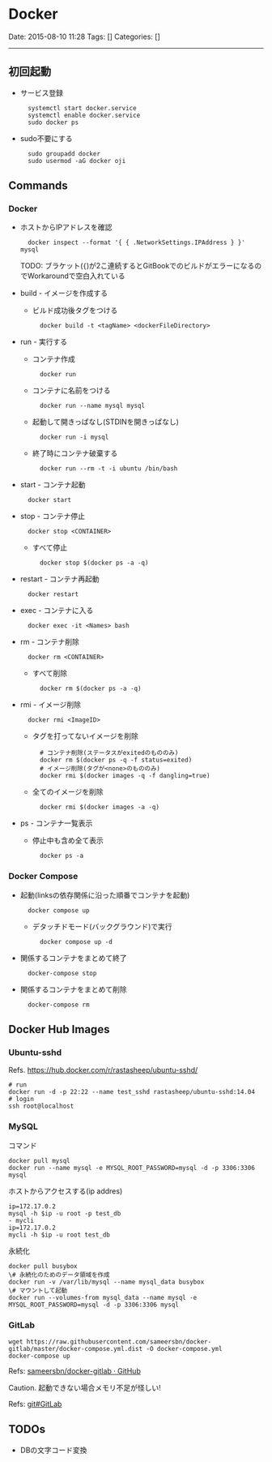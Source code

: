 # Docker

Date: 2015-08-10 11:28
Tags: []
Categories: []

---

## 初回起動

- サービス登録

        systemctl start docker.service
        systemctl enable docker.service
        sudo docker ps

- sudo不要にする

        sudo groupadd docker
        sudo usermod -aG docker oji

## Commands

### Docker

- ホストからIPアドレスを確認

        docker inspect --format '{ { .NetworkSettings.IPAddress } }' mysql
    TODO: ブラケット(`{`)が2こ連続するとGitBookでのビルドがエラーになるのでWorkaroundで空白入れている

- build - イメージを作成する
    - ビルド成功後タグをつける

            docker build -t <tagName> <dockerFileDirectory>

- run - 実行する
    - コンテナ作成

            docker run

    - コンテナに名前をつける

            docker run --name mysql mysql

    - 起動して開きっぱなし(STDINを開きっぱなし)

            docker run -i mysql

    - 終了時にコンテナ破棄する

            docker run --rm -t -i ubuntu /bin/bash

- start - コンテナ起動

        docker start

- stop - コンテナ停止

        docker stop <CONTAINER>

    - すべて停止

            docker stop $(docker ps -a -q)

- restart - コンテナ再起動

        docker restart

- exec - コンテナに入る

        docker exec -it <Names> bash

- rm - コンテナ削除

        docker rm <CONTAINER>

    - すべて削除

            docker rm $(docker ps -a -q)

- rmi - イメージ削除

        docker rmi <ImageID>

    - タグを打ってないイメージを削除

            # コンテナ削除(ステータスがexitedのもののみ)
            docker rm $(docker ps -q -f status=exited)
            # イメージ削除(タグが<none>のもののみ)
            docker rmi $(docker images -q -f dangling=true)

    - 全てのイメージを削除

            docker rmi $(docker images -a -q)

- ps - コンテナ一覧表示
    - 停止中も含め全て表示

            docker ps -a

### Docker Compose

- 起動(linksの依存関係に沿った順番でコンテナを起動)

        docker compose up

    - デタッチドモード(バックグラウンド)で実行

            docker compose up -d

- 関係するコンテナをまとめて終了

        docker-compose stop

- 関係するコンテナをまとめて削除

        docker-compose rm

## Docker Hub Images

### Ubuntu-sshd

Refs. <https://hub.docker.com/r/rastasheep/ubuntu-sshd/>

    # run
    docker run -d -p 22:22 --name test_sshd rastasheep/ubuntu-sshd:14.04
    # login
    ssh root@localhost

### MySQL

コマンド

    docker pull mysql
    docker run --name mysql -e MYSQL_ROOT_PASSWORD=mysql -d -p 3306:3306 mysql

ホストからアクセスする(ip addres)

    ip=172.17.0.2
    mysql -h $ip -u root -p test_db
    - mycli
    ip=172.17.0.2
    mycli -h $ip -u root test_db

永続化

    docker pull busybox
    \# 永続化のためのデータ領域を作成
    docker run -v /var/lib/mysql --name mysql_data busybox
    \# マウントして起動
    docker run --volumes-from mysql_data --name mysql -e MYSQL_ROOT_PASSWORD=mysql -d -p 3306:3306 mysql

### GitLab

    wget https://raw.githubusercontent.com/sameersbn/docker-gitlab/master/docker-compose.yml.dist -O docker-compose.yml
    docker-compose up

Refs: [sameersbn/docker-gitlab · GitHub](https://github.com/sameersbn/docker-gitlab)

Caution. 起動できない場合メモリ不足が怪しい!

Refs: [git#GitLab](git#GitLab)

## TODOs

- DBの文字コード変換

